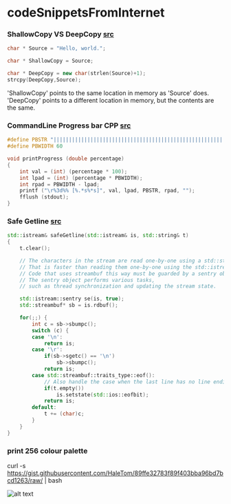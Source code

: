 # codeSnippetsFromInternet

### ShallowCopy VS DeepCopy [src]((https://stackoverflow.com/a/184754))
```C++
char * Source = "Hello, world.";

char * ShallowCopy = Source;    

char * DeepCopy = new char(strlen(Source)+1);
strcpy(DeepCopy,Source);        
```
'ShallowCopy' points to the same location in memory as 'Source' does. 'DeepCopy' points to a different location in memory, but the contents are the same.

### CommandLine Progress bar CPP [src](https://stackoverflow.com/a/36315819)
```C++
#define PBSTR "||||||||||||||||||||||||||||||||||||||||||||||||||||||||||||"
#define PBWIDTH 60

void printProgress (double percentage)
{
    int val = (int) (percentage * 100);
    int lpad = (int) (percentage * PBWIDTH);
    int rpad = PBWIDTH - lpad;
    printf ("\r%3d%% [%.*s%*s]", val, lpad, PBSTR, rpad, "");
    fflush (stdout);
}
```

### Safe Getline [src](https://stackoverflow.com/a/6089413)

```CPP
std::istream& safeGetline(std::istream& is, std::string& t)
{
    t.clear();

    // The characters in the stream are read one-by-one using a std::streambuf.
    // That is faster than reading them one-by-one using the std::istream.
    // Code that uses streambuf this way must be guarded by a sentry object.
    // The sentry object performs various tasks,
    // such as thread synchronization and updating the stream state.

    std::istream::sentry se(is, true);
    std::streambuf* sb = is.rdbuf();

    for(;;) {
        int c = sb->sbumpc();
        switch (c) {
        case '\n':
            return is;
        case '\r':
            if(sb->sgetc() == '\n')
                sb->sbumpc();
            return is;
        case std::streambuf::traits_type::eof():
            // Also handle the case when the last line has no line ending
            if(t.empty())
                is.setstate(std::ios::eofbit);
            return is;
        default:
            t += (char)c;
        }
    }
}
```
### print 256 colour palette

curl -s https://gist.githubusercontent.com/HaleTom/89ffe32783f89f403bba96bd7bcd1263/raw/ | bash

![alt text][image]

[image]: https://i.imgur.com/okBgrw4.png 
